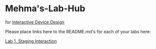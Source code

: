 # Mehma's-Lab-Hub
for [Interactive Device Design](https://github.com/FAR-Lab/Developing-and-Designing-Interactive-Devices/)

Please place links here to the README.md's for each of your labs here:

[Lab 1. Staging Interaction](https://github.com/mkbhasin/Interactive-Lab-Hub/tree/Spring2021/Lab%201)
